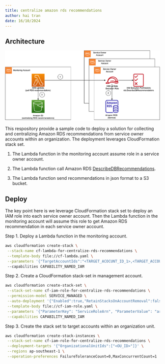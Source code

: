 ```yaml
---
title: centralize amazon rds recommendations
author: hai tran
date: 16/10/2024
---
```


## Architecture

![arch](./asset/arch.png)

This respository provide a sample code to deploy a solution for collecting and centralizing Amazon RDS recommendations from service owner accounts within an organization. The deployment leverages CloudFormation stack set.

1. The Lambda function in the monitoring account assume role in a service owner account.

2. The Lambda function call Amazon RDS [DescribeDBRecommendations](https://docs.aws.amazon.com/AmazonRDS/latest/APIReference/API_DescribeDBRecommendations.html).

3. The Lambda function send recommendations in json format to a S3 bucket.

## Deploy

The key point here is we leverage CloudFormation stack set to deploy an IAM role into each service owner account. Then the Lambda function in the monitoring account will assume this role to get Amazon RDS recommendation in each service owner account.

Step 1. Deploy a Lambda function in the monitoring account.

```bash
aws cloudformation create-stack \
 --stack-name cf-lambda-for-centralize-rds-recommendations \
 --template-body file://cf-lambda.yaml \
 --parameters '{"TargetAccountIds":"<TARGET_ACOCUNT_ID_1>,<TARGET_ACCOUNT_ID_2>"}'
 --capabilities CAPABILITY_NAMED_IAM
```

Step 2. Create a CloudFormation stack-set in management account.

```bash
aws cloudformation create-stack-set \
 --stack-set-name cf-iam-role-for-centralize-rds-recommendations \
 --permission-model SERVICE_MANAGED \
 --auto-deployment '{"Enabled":true,"RetainStacksOnAccountRemoval":false}' \
 --template-body file://cf-iam-role.yaml \
 --parameters '{"ParameterKey": "ServiceRoleArn", "ParameterValue": "arn:aws:iam::<MONITOR_ACCOUNT_ID>:role/LambdaGetRDSRecommendationsRole"}' \
 --capabilities CAPABILITY_NAMED_IAM
```

Step 3. Create the stack set to target accounts within an organization unit.

```bash
aws cloudformation create-stack-instances \
 --stack-set-name cf-iam-role-for-centralize-rds-recommendations \
 --deployment-targets '{"OrganizationalUnitIds":["<OU_ID>"]}' \
 --regions ap-southeast-1 \
 --operation-preferences FailureToleranceCount=0,MaxConcurrentCount=1
```
